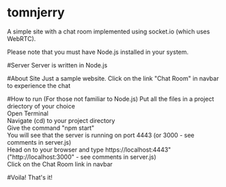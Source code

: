 # tomnjerry
A simple site with a chat room implemented using socket.io (which uses WebRTC).

Please note that you must have Node.js installed in your system.

#Server
Server is written in Node.js

#About Site
Just a sample website. Click on the link "Chat Room" in navbar to experience the chat

#How to run (For those not familiar to Node.js)
Put all the files in a project driectory of your choice
<br />
Open Terminal
<br />
Navigate (cd) to your project directory
<br />
Give the command "npm start"
<br />
You will see that the server is running on port 4443 (or 3000 - see comments in server.js)
<br />
Head on to your browser and type https://localhost:4443" ("http://localhost:3000" - see comments in server.js)
<br />
Click on the Chat Room link in navbar


#Voila! That's it!
